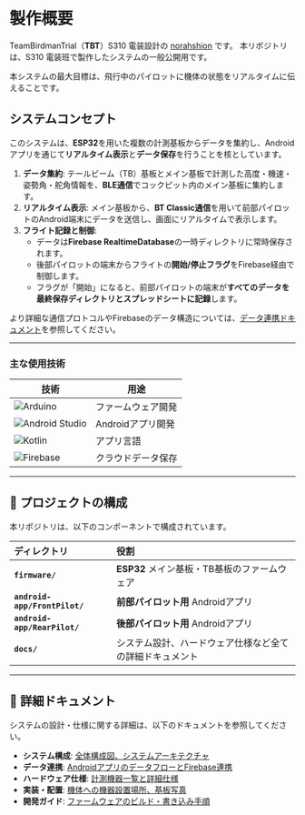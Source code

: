 # 製作概要

TeamBirdmanTrial（**TBT**）S310 電装設計の [norahshion](https://github.com/norahshion) です。
本リポジトリは、S310 電装班で製作したシステムの一般公開用です。

本システムの最大目標は、飛行中のパイロットに機体の状態をリアルタイムに伝えることです。

## システムコンセプト

このシステムは、**ESP32**を用いた複数の計測基板からデータを集約し、Androidアプリを通じて**リアルタイム表示**と**データ保存**を行うことを核としています。

1.  **データ集約**: テールビーム（TB）基板とメイン基板で計測した高度・機速・姿勢角・舵角情報を、**BLE通信**でコックピット内のメイン基板に集約します。
2.  **リアルタイム表示**: メイン基板から、**BT Classic通信**を用いて前部パイロットのAndroid端末にデータを送信し、画面にリアルタイムで表示します。
3.  **フライト記録と制御**:
    * データは**Firebase RealtimeDatabase**の一時ディレクトリに常時保存されます。
    * 後部パイロットの端末からフライトの**開始/停止フラグ**をFirebase経由で制御します。
    * フラグが「開始」になると、前部パイロットの端末が**すべてのデータを最終保存ディレクトリとスプレッドシートに記録**します。

より詳細な通信プロトコルやFirebaseのデータ構造については、[データ連携ドキュメント](./docs/data_flow.md)を参照してください。

---

### 主な使用技術

| 技術 | 用途 |
|------|------|
| ![Arduino](https://img.shields.io/badge/-Arduino-00979D?logo=arduino&logoColor=white) | ファームウェア開発 |
| ![Android Studio](https://img.shields.io/badge/-Android%20Studio-3DDC84?logo=android-studio&logoColor=white) | Androidアプリ開発 |
| ![Kotlin](https://img.shields.io/badge/-Kotlin-7F52FF?logo=kotlin&logoColor=white) | アプリ言語 |
| ![Firebase](https://img.shields.io/badge/-Firebase-FFCA28?logo=firebase&logoColor=black) | クラウドデータ保存 |


---
## 📁 プロジェクトの構成

本リポジトリは、以下のコンポーネントで構成されています。

| ディレクトリ | 役割 |
| :--- | :--- |
| **`firmware/`** | **ESP32** メイン基板・TB基板のファームウェア |
| **`android-app/FrontPilot/`** | **前部パイロット用** Androidアプリ |
| **`android-app/RearPilot/`** | **後部パイロット用** Androidアプリ |
| **`docs/`** | システム設計、ハードウェア仕様など全ての詳細ドキュメント |

---

## 📘 詳細ドキュメント

システムの設計・仕様に関する詳細は、以下のドキュメントを参照してください。

* **システム構成**: [全体構成図、システムアーキテクチャ](./docs/architecture.md)
* **データ連携**: [AndroidアプリのデータフローとFirebase連携](./docs/data_flow.md)
* **ハードウェア仕様**: [計測機器一覧と詳細仕様](./docs/hardware_spec.md)
* **実装・配置**: [機体への機器設置場所、基板写真](./docs/deployment.md)
* **開発ガイド**: [ファームウェアのビルド・書き込み手順](./docs/firmware_guide.md)
